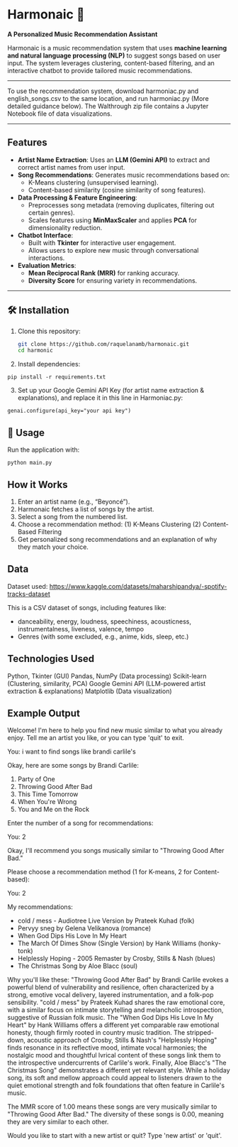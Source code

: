 # Harmonaic 🎵  
**A Personalized Music Recommendation Assistant**

Harmonaic is a music recommendation system that uses **machine learning and natural language processing (NLP)** to suggest songs based on user input. The system leverages clustering, content-based filtering, and an interactive chatbot to provide tailored music recommendations.
_________________________________________________________________________________________________________

To use the recommendation system, download harmoniac.py and english_songs.csv to the same location, and run harmoniac.py (More detailed guidance below).
The Walthrough zip file contains a Jupyter Notebook file of data visualizations.
_________________________________________________________________________________________________________

## Features  
- **Artist Name Extraction**: Uses an **LLM (Gemini API)** to extract and correct artist names from user input.  
- **Song Recommendations**: Generates music recommendations based on:  
  - K-Means clustering (unsupervised learning).  
  - Content-based similarity (cosine similarity of song features).  
- **Data Processing & Feature Engineering**:  
  - Preprocesses song metadata (removing duplicates, filtering out certain genres).  
  - Scales features using **MinMaxScaler** and applies **PCA** for dimensionality reduction.  
- **Chatbot Interface**:  
  - Built with **Tkinter** for interactive user engagement.  
  - Allows users to explore new music through conversational interactions.  
- **Evaluation Metrics**:  
  - **Mean Reciprocal Rank (MRR)** for ranking accuracy.  
  - **Diversity Score** for ensuring variety in recommendations.  

---

## 🛠 Installation  
1. Clone this repository:  
   ```bash
   git clone https://github.com/raquelanamb/harmonaic.git
   cd harmonic

2. Install dependencies:
```
pip install -r requirements.txt
```

3. Set up your Google Gemini API Key (for artist name extraction & explanations), and replace it in this line in Harmoniac.py:
```
genai.configure(api_key="your api key")
```

## 📖 Usage

Run the application with:
```
python main.py
```


## How it Works

1. Enter an artist name (e.g., “Beyoncé”).
2. Harmonaic fetches a list of songs by the artist.
3. Select a song from the numbered list.
4. Choose a recommendation method:
   (1) K-Means Clustering
   (2) Content-Based Filtering
5. Get personalized song recommendations and an explanation of why they match your choice.


## Data

Dataset used: https://www.kaggle.com/datasets/maharshipandya/-spotify-tracks-dataset

This is a CSV dataset of songs, including features like:
- danceability, energy, loudness, speechiness, acousticness, instrumentalness, liveness, valence, tempo
- Genres (with some excluded, e.g., anime, kids, sleep, etc.)


## Technologies Used

Python, Tkinter (GUI)
Pandas, NumPy (Data processing)
Scikit-learn (Clustering, similarity, PCA)
Google Gemini API (LLM-powered artist extraction & explanations)
Matplotlib (Data visualization)


## Example Output

Welcome! I'm here to help you find new music similar to what you already enjoy.
Tell me an artist you like, or you can type 'quit' to exit.

You: i want to find songs like brandi carlile's

Okay, here are some songs by Brandi Carlile:
1. Party of One
2. Throwing Good After Bad
3. This Time Tomorrow
4. When You're Wrong
5. You and Me on the Rock

Enter the number of a song for recommendations:

You: 2

Okay, I'll recommend you songs musically similar to "Throwing Good After Bad."

Please choose a recommendation method (1 for K-means, 2 for Content-based):

You: 2

My recommendations:
- cold / mess - Audiotree Live Version by Prateek Kuhad (folk)
- Pervyy sneg by Gelena Velikanova (romance)
- When God Dips His Love In My Heart
- The March Of Dimes Show (Single Version) by Hank Williams (honky-tonk)
- Helplessly Hoping - 2005 Remaster by Crosby, Stills & Nash (blues)
- The Christmas Song by Aloe Blacc (soul)

Why you'll like these:
"Throwing Good After Bad" by Brandi Carlile evokes a powerful blend of vulnerability and resilience, often characterized by a strong,
emotive vocal delivery, layered instrumentation, and a folk-pop sensibility. "cold / mess" by Prateek Kuhad shares the raw emotional
core, with a similar focus on intimate storytelling and melancholic introspection, suggestive of Russian folk music. The "When God 
Dips His Love In My Heart" by Hank Williams offers a different yet comparable raw emotional honesty, though firmly rooted in country 
music tradition. The stripped-down, acoustic approach of Crosby, Stills & Nash's "Helplessly Hoping" finds resonance in its reflective 
mood, intimate vocal harmonies; the nostalgic mood and thoughtful lvrical content of these songs link them to the introspective 
undercurrents of Carlile's work. Finally, Aloe Blacc's "The Christmas Song" demonstrates a different yet relevant style. While a 
holiday song, its soft and mellow approach could appeal to listeners drawn to the quiet emotional strength and folk foundations that 
often feature in Carlile's music.

The MMR score of 1.00 means these songs are very musically similar to "Throwing Good After Bad."
The diversity of these songs is 0.00, meaning they are very similar to each other.

Would you like to start with a new artist or quit? Type 'new artist' or 'quit'.

